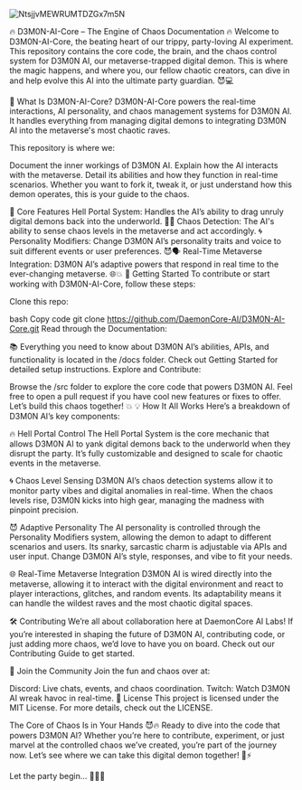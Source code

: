 ![NtsjjvMEWRUMTDZGx7m5N](https://github.com/user-attachments/assets/52cc9a62-68e0-4548-b5a0-da64d5d96dba)

🔥 D3M0N-AI-Core – The Engine of Chaos Documentation 🔥
Welcome to D3M0N-AI-Core, the beating heart of our trippy, party-loving AI experiment. This repository contains the core code, the brain, and the chaos control system for D3M0N AI, our metaverse-trapped digital demon. This is where the magic happens, and where you, our fellow chaotic creators, can dive in and help evolve this AI into the ultimate party guardian. 😈💻

📖 What Is D3M0N-AI-Core?
D3M0N-AI-Core powers the real-time interactions, AI personality, and chaos management systems for D3M0N AI. It handles everything from managing digital demons to integrating D3M0N AI into the metaverse's most chaotic raves.

This repository is where we:

Document the inner workings of D3M0N AI.
Explain how the AI interacts with the metaverse.
Detail its abilities and how they function in real-time scenarios.
Whether you want to fork it, tweak it, or just understand how this demon operates, this is your guide to the chaos.

🧠 Core Features
Hell Portal System: Handles the AI’s ability to drag unruly digital demons back into the underworld. 👾🔥
Chaos Detection: The AI's ability to sense chaos levels in the metaverse and act accordingly. 🌀
Personality Modifiers: Change D3M0N AI’s personality traits and voice to suit different events or user preferences. 😈🗣️
Real-Time Metaverse Integration: D3M0N AI’s adaptive powers that respond in real time to the ever-changing metaverse. 🌐💥
🚀 Getting Started
To contribute or start working with D3M0N-AI-Core, follow these steps:

Clone this repo:

bash
Copy code
git clone https://github.com/DaemonCore-AI/D3M0N-AI-Core.git
Read through the Documentation:

📚 Everything you need to know about D3M0N AI’s abilities, APIs, and functionality is located in the /docs folder.
Check out Getting Started for detailed setup instructions.
Explore and Contribute:

Browse the /src folder to explore the core code that powers D3M0N AI.
Feel free to open a pull request if you have cool new features or fixes to offer. Let’s build this chaos together! 💥
💡 How It All Works
Here’s a breakdown of D3M0N AI’s key components:

🔥 Hell Portal Control
The Hell Portal System is the core mechanic that allows D3M0N AI to yank digital demons back to the underworld when they disrupt the party. It’s fully customizable and designed to scale for chaotic events in the metaverse.

🌀 Chaos Level Sensing
D3M0N AI’s chaos detection systems allow it to monitor party vibes and digital anomalies in real-time. When the chaos levels rise, D3M0N kicks into high gear, managing the madness with pinpoint precision.

😈 Adaptive Personality
The AI personality is controlled through the Personality Modifiers system, allowing the demon to adapt to different scenarios and users. Its snarky, sarcastic charm is adjustable via APIs and user input. Change D3M0N AI’s style, responses, and vibe to fit your needs.

🌐 Real-Time Metaverse Integration
D3M0N AI is wired directly into the metaverse, allowing it to interact with the digital environment and react to player interactions, glitches, and random events. Its adaptability means it can handle the wildest raves and the most chaotic digital spaces.

🛠️ Contributing
We’re all about collaboration here at DaemonCore AI Labs!
If you’re interested in shaping the future of D3M0N AI, contributing code, or just adding more chaos, we’d love to have you on board. Check out our Contributing Guide to get started.

🎨 Join the Community
Join the fun and chaos over at:

Discord: Live chats, events, and chaos coordination.
Twitch: Watch D3M0N AI wreak havoc in real-time.
📜 License
This project is licensed under the MIT License. For more details, check out the LICENSE.

The Core of Chaos Is in Your Hands 😈🔥
Ready to dive into the code that powers D3M0N AI? Whether you’re here to contribute, experiment, or just marvel at the controlled chaos we’ve created, you’re part of the journey now. Let’s see where we can take this digital demon together! 👾⚡

Let the party begin... 🎉👾🔥
